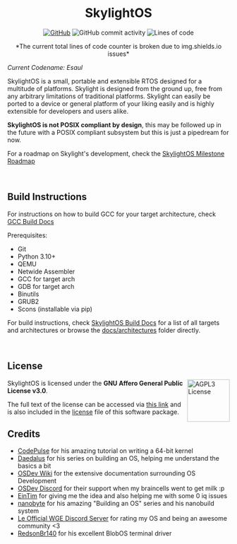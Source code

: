 <div align="center">

# SkylightOS

[![GitHub](https://img.shields.io/github/license/EthernalRaine/SkylightOS?logo=AGPL-3.0&style=plastic)](LICENSE)
![GitHub commit activity](https://img.shields.io/github/commit-activity/m/EthernalRaine/SkylightOS?style=plastic)
![Lines of code](https://img.shields.io/tokei/lines/github/EthernalRaine/SkylightOS?style=plastic)

<center>*The current total lines of code counter is broken due to img.shields.io issues*</center>

</div>

*Current Codename: Esaul*

SkylightOS is a small, portable and extensible RTOS designed for a multitude of platforms. Skylight is designed from the ground up, free from any arbitrary limitations of traditional platforms. Skylight can easily be ported to a device or general platform of your liking easily and is highly extensible for developers and users alike.

**SkylightOS is not POSIX compliant by design**, this may be followed up in the future with a POSIX compliant subsystem but this is just a pipedream for now.

For a roadmap on Skylight's development, check the [SkylightOS Milestone Roadmap](https://github.com/users/EthernalRaine/projects/2)

<br>

## Build Instructions
For instructions on how to build GCC for your target architecture, check [GCC Build Docs](docs/building_gcc.md)

Prerequisites:
* Git
* Python 3.10+
* QEMU
* Netwide Assembler
* GCC for target arch
* GDB for target arch 
* Binutils
* GRUB2
* Scons (installable via pip)

For build instructions, check [SkylightOS Build Docs](docs/building_skylightos.md) for a list of all targets and architectures or browse the [docs/architectures](docs/architectures/) folder directly.

<br>

## License
<a href="https://www.gnu.org/licenses/agpl-3.0.en.html">
  <img align="right" height="96" alt="AGPL3 License" src="https://www.gnu.org/graphics/agplv3-155x51.png" />
</a>
SkylightOS is licensed under the <b>GNU Affero General Public License v3.0</b>.

The full text of the license can be accessed via [this link](https://www.gnu.org/licenses/agpl-3.0-standalone.html) and is also included in the [license](LICENSE) file of this software package.

## Credits
* [CodePulse](https://www.youtube.com/@CodePulse) for his amazing tutorial on writing a 64-bit kernel
* [Daedalus](https://www.youtube.com/@DaedalusCommunity) for his series on building an OS, helping me understand the basics a bit
* [OSDev Wiki](http://wiki.osdev.org) for the extensive documentation surrounding OS Development
* [OSDev Discord](https://discord.gg/osdev) for their support when my braincells went to get milk :p
* [EinTim](http://eintim.one) for giving me the idea and also helping me with some 0 iq issues
* [nanobyte](https://www.youtube.com/@nanobyte-dev) for his amazing "Building an OS" series and his nanobuild system
* [Le Official WGE Discord Server](https://discord.gg/C8kVCUy75g) for rating my OS and being an awesome community <3
* [RedsonBr140](https://github.com/RedsonBr140) for his excellent BlobOS terminal driver
